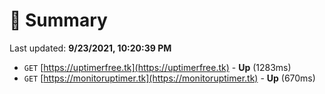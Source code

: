 # 📖 Summary
Last updated: **9/23/2021, 10:20:39 PM**

- `GET` [https://uptimerfree.tk](https://uptimerfree.tk) - **Up** (1283ms)
- `GET` [https://monitoruptimer.tk](https://monitoruptimer.tk) - **Up** (670ms)
